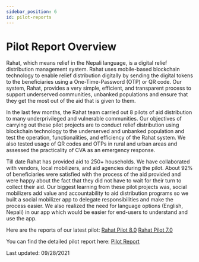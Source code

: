 ```yaml
---
sidebar_position: 6
id: pilot-reports
---
```


# Pilot Report Overview

Rahat, which means relief in the Nepali language, is a digital relief distribution management system. Rahat uses mobile-based blockchain technology to enable relief distribution digitally by sending the digital tokens to the beneficiaries using a One-Time-Password (OTP) or QR code. Our system, Rahat, provides a very simple, efficient, and transparent process to support underserved communities, unbanked populations and ensure that they get the most out of the aid that is given to them.

In the last few months, the Rahat team carried out 8 pilots of aid distribution to many underprivileged and vulnerable communities. Our objectives of carrying out these pilot projects are to conduct relief distribution using blockchain technology to the underserved and unbanked population and test the operation, functionalities, and efficiency of the Rahat system. We also tested usage of QR codes and OTPs in rural and urban areas and assessed the practicality of CVA as an emergency response.

Till date Rahat has provided aid to 250+ households. We have collaborated with vendors, local mobilizers, and aid agencies during the pilot. About 92% of beneficiaries were satisfied with the process of the aid provided and were happy about the fact that they did not have to wait for their turn to collect their aid. Our biggest learning from these pilot projects was, social mobilizers add value and accountability to aid distribution programs so we built a social mobilizer app to delegate responsibilities and make the process easier. We also realized the need for language options (English, Nepali) in our app which would be easier for end-users to understand and use the app.

Here are the reports of our latest pilot:
[Rahat Pilot 8.0](https://drive.google.com/file/d/17sa-aXgraZlMOZxKce3KpY_Qme9KQPvR/view?usp=sharing)
[Rahat Pilot 7.0](https://drive.google.com/file/d/11m3eMGlb2mz4OKckJt_RM9Y4GqlP1N6q/view?usp=sharing)

You can find the detailed pilot report here:
[Pilot Report ](https://drive.google.com/file/d/1_SnANpWcPXBJM8T5nZMH7QFiY2-XxBT4/view?usp=sharing)

Last updated: 09/28/2021
